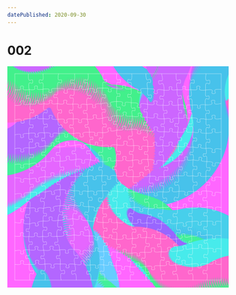 ```yaml
---
datePublished: 2020-09-30
---
```


# 002

![canvas](result/002_zeb-usb-gcg-xgj-qod_hsj-usg-zlg-nnh.png?raw=true)

